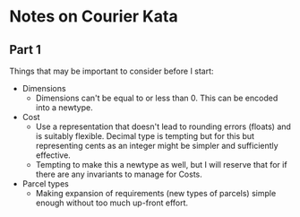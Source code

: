 # Notes on Courier Kata

## Part 1
Things that may be important to consider before I start:
- Dimensions
    - Dimensions can't be equal to or less than 0.
      This can be encoded into a newtype.
- Cost
    - Use a representation that doesn't lead to rounding errors (floats)
      and is suitably flexible.
      Decimal type is tempting but for this but
      representing cents as an integer might be simpler
      and sufficiently effective.
    - Tempting to make this a newtype as well, but I will reserve that
      for if there are any invariants to manage for Costs.
- Parcel types
    - Making expansion of requirements (new types of parcels) simple enough
      without too much up-front effort.
